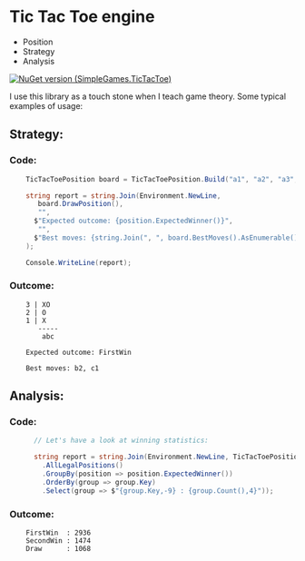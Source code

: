 # Tic Tac Toe engine
- Position
- Strategy
- Analysis

[![NuGet version (SimpleGames.TicTacToe)](https://img.shields.io/nuget/v/SimpleGames.TicTacToe.svg?style=flat-square)](https://www.nuget.org/packages/SimpleGames.TicTacToe/)

I use this library as a touch stone when I teach game theory. Some typical examples of usage:

## Strategy:

### Code:

```c#
    TicTacToePosition board = TicTacToePosition.Build("a1", "a2", "a3", "b3");

    string report = string.Join(Environment.NewLine,
       board.DrawPosition(),
       "",
      $"Expected outcome: {position.ExpectedWinner()}",
       "",
      $"Best moves: {string.Join(", ", board.BestMoves().AsEnumerable())}"
    );

    Console.WriteLine(report);
```

### Outcome:

```
    3 | XO  
    2 | O   
    1 | X   
       -----
        abc 
    
    Expected outcome: FirstWin
    
    Best moves: b2, c1
```

## Analysis:  

### Code:

```c#
      // Let's have a look at winning statistics:

      string report = string.Join(Environment.NewLine, TicTacToePosition
        .AllLegalPositions()
        .GroupBy(position => position.ExpectedWinner())
        .OrderBy(group => group.Key)
        .Select(group => $"{group.Key,-9} : {group.Count(),4}"));     
```

### Outcome:

```
    FirstWin  : 2936
    SecondWin : 1474
    Draw      : 1068
```
